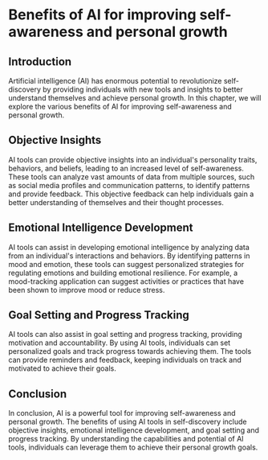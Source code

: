 Benefits of AI for improving self-awareness and personal growth
===============================================================================================================

Introduction
------------

Artificial intelligence (AI) has enormous potential to revolutionize self-discovery by providing individuals with new tools and insights to better understand themselves and achieve personal growth. In this chapter, we will explore the various benefits of AI for improving self-awareness and personal growth.

Objective Insights
------------------

AI tools can provide objective insights into an individual's personality traits, behaviors, and beliefs, leading to an increased level of self-awareness. These tools can analyze vast amounts of data from multiple sources, such as social media profiles and communication patterns, to identify patterns and provide feedback. This objective feedback can help individuals gain a better understanding of themselves and their thought processes.

Emotional Intelligence Development
----------------------------------

AI tools can assist in developing emotional intelligence by analyzing data from an individual's interactions and behaviors. By identifying patterns in mood and emotion, these tools can suggest personalized strategies for regulating emotions and building emotional resilience. For example, a mood-tracking application can suggest activities or practices that have been shown to improve mood or reduce stress.

Goal Setting and Progress Tracking
----------------------------------

AI tools can also assist in goal setting and progress tracking, providing motivation and accountability. By using AI tools, individuals can set personalized goals and track progress towards achieving them. The tools can provide reminders and feedback, keeping individuals on track and motivated to achieve their goals.

Conclusion
----------

In conclusion, AI is a powerful tool for improving self-awareness and personal growth. The benefits of using AI tools in self-discovery include objective insights, emotional intelligence development, and goal setting and progress tracking. By understanding the capabilities and potential of AI tools, individuals can leverage them to achieve their personal growth goals.
